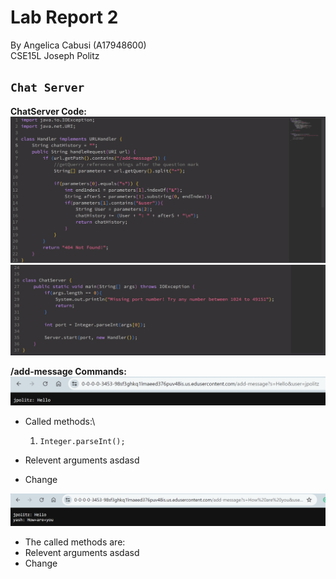 # Lab Report 2
By Angelica Cabusi (A17948600)\
CSE15L Joseph Politz


## `Chat Server`
__ChatServer Code:__\
![Image](L2_code1.png)
![Image](L2_code2.png)

__/add-message Commands:__ \
![Image](L2_1.png)
- Called methods:\
    1) ```
       Integer.parseInt();
       ```
       
- Relevent arguments asdasd
- Change

![Image](L2_2.png)
- The called methods are:
- Relevent arguments asdasd
- Change

